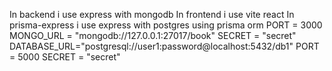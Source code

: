 In backend i use express with mongodb
In frontend i use vite react
In prisma-express i use express with postgres using prisma orm 
PORT = 3000 MONGO_URL = "mongodb://127.0.0.1:27017/book" SECRET = "secret" DATABASE_URL="postgresql://user1:password@localhost:5432/db1" PORT = 5000 SECRET = "secret"

